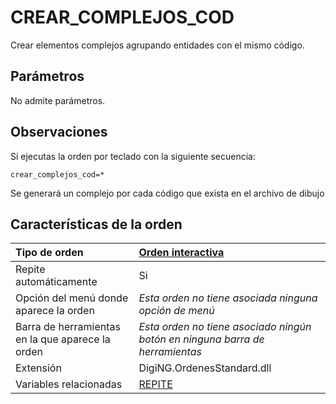 # CREAR\_COMPLEJOS\_COD

Crear elementos complejos agrupando entidades con el mismo código.

## Parámetros

No admite parámetros.

## Observaciones

Si ejecutas la orden por teclado con la siguiente secuencia:

`crear_complejos_cod=*`

Se generará un complejo por cada código que exista en el archivo de dibujo

## Características de la orden

| Tipo de orden | [Orden interactiva](crear-complejos-cod.md) |
| :--- | :--- |
| Repite automáticamente | Si |
| Opción del menú donde aparece la orden | _Esta orden no tiene asociada ninguna opción de menú_ |
| Barra de herramientas en la que aparece la orden | _Esta orden no tiene asociado ningún botón en ninguna barra de herramientas_ |
| Extensión | DigiNG.OrdenesStandard.dll |
| Variables relacionadas | [REPITE](/digi3d-net/referencia/ventana-de-dibujo/ordenes/c/REPITE.html) |

